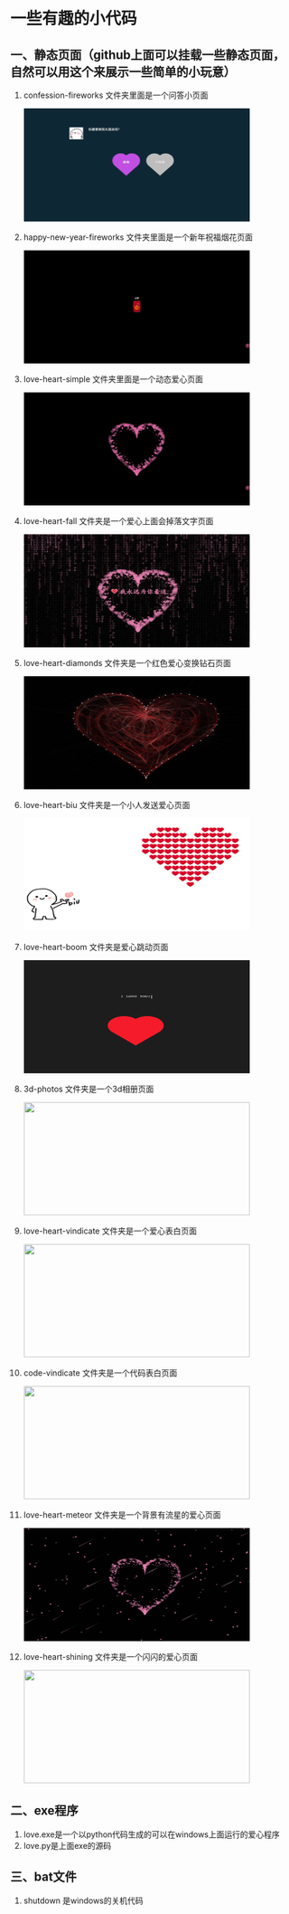 

# 一些有趣的小代码

## 一、静态页面（github上面可以挂载一些静态页面，自然可以用这个来展示一些简单的小玩意）

   1. confession-fireworks 文件夹里面是一个问答小页面
      <div><a href="https://shmily-xx.github.io/love-heart/confession-fireworks"><img src="./imgs/WX20250609-142228.png" style="height: 200px;width: 400px" /></a></div>
      <!-- [![问答小页面](./imgs/WX20250609-142228.png)](https://shmily-xx.github.io/love-heart/confession-fireworks) -->

   2. happy-new-year-fireworks 文件夹里面是一个新年祝福烟花页面
      <div><a href="https://shmily-xx.github.io/love-heart/happy-new-year-fireworks"><img src="./imgs/WX20250121-090345.png" style="height: 200px;width: 400px" /></a></div>
      <!-- [![新年祝福烟花](./imgs/WX20250121-090345.png)](https://shmily-xx.github.io/love-heart/happy-new-year-fireworks) -->

   3. love-heart-simple 文件夹里面是一个动态爱心页面
      <div><a href="https://shmily-xx.github.io/love-heart/love-heart-simple"><img src="./imgs/WX20250121-090311.png" style="height: 200px;width: 400px" /></a></div>
      <!-- [![动态爱心](./imgs/WX20250121-090311.png)](https://shmily-xx.github.io/love-heart/love-heart-simple) -->

   4. love-heart-fall 文件夹是一个爱心上面会掉落文字页面
      <div><a href="https://shmily-xx.github.io/love-heart/love-heart-fall"><img src="./imgs/WX20250609-142229.jpg" style="height: 200px;width: 400px" /></a></div>
      <!-- [![爱心上面掉落文字](./imgs/WX20250609-142229.jpg)](https://shmily-xx.github.io/love-heart/love-heart-fall) -->

   5. love-heart-diamonds 文件夹是一个红色爱心变换钻石页面
      <div><a href="https://shmily-xx.github.io/love-heart/love-heart-diamonds"><img src="./imgs/love-heart-diamonds.jpg" style="height: 200px;width: 400px" /></a></div>
      <!-- [![红色爱心变换钻石](./imgs/love-heart-diamonds.jpg)](https://shmily-xx.github.io/love-heart/love-heart-diamonds) -->

   6. love-heart-biu 文件夹是一个小人发送爱心页面
      <div><a href="https://shmily-xx.github.io/love-heart/love-heart-biu"><img src="./imgs/love-heart-biu.jpg" style="height: 200px;width: 400px" /></a></div>
      <!-- [![小人发送爱心](./imgs/love-heart-biu.jpg)](https://shmily-xx.github.io/love-heart/love-heart-biu) -->

   7. love-heart-boom 文件夹是爱心跳动页面
      <div><a href="https://shmily-xx.github.io/love-heart/love-heart-boom"><img src="./imgs/WechatIMG2059.jpg" style="height: 200px;width: 400px" /></a></div>
      <!-- [![爱心跳动页面](./imgs/WechatIMG2059.jpg)](https://shmily-xx.github.io/love-heart/love-heart-boom) -->

   8. 3d-photos 文件夹是一个3d相册页面
      <div><a href="https://shmily-xx.github.io/love-heart/3d-photos"><img src="#" style="height: 200px;width: 400px" /></a></div>
      <!-- [![3d相册](./imgs/)](https://shmily-xx.github.io/love-heart/3d-photos) -->

   9. love-heart-vindicate 文件夹是一个爱心表白页面
      <div><a href="https://shmily-xx.github.io/love-heart/love-heart-vindicate"><img src="#" style="height: 200px;width: 400px" /></a></div>
      <!-- [![爱心表白](./imgs/)](https://shmily-xx.github.io/love-heart/love-heart-vindicate) -->

   10. code-vindicate 文件夹是一个代码表白页面
      <div><a href="https://shmily-xx.github.io/love-heart/code-vindicate"><img src="#" style="height: 200px;width: 400px" /></a></div>
      <!-- [![代码表白](./imgs/)](https://shmily-xx.github.io/love-heart/code-vindicate) -->

   11. love-heart-meteor 文件夹是一个背景有流星的爱心页面
      <div><a href="https://shmily-xx.github.io/love-heart/love-heart-meteor"><img src="./imgs/meteor.jpg" style="height: 200px;width: 400px" /></a></div>
      <!-- [![背景有流星](./imgs/meteor.jpg)](https://shmily-xx.github.io/love-heart/love-heart-meteor) -->

   12. love-heart-shining 文件夹是一个闪闪的爱心页面
      <div><a href="https://shmily-xx.github.io/love-heart/love-heart-shining"><img src="#" style="height: 200px;width: 400px" /></a></div>
      <!-- [![闪闪的爱心](./imgs/)](https://shmily-xx.github.io/love-heart/love-heart-shining) -->


## 二、exe程序

   1. love.exe是一个以python代码生成的可以在windows上面运行的爱心程序
   2.  love.py是上面exe的源码

## 三、bat文件

   1.  shutdown 是windows的关机代码

